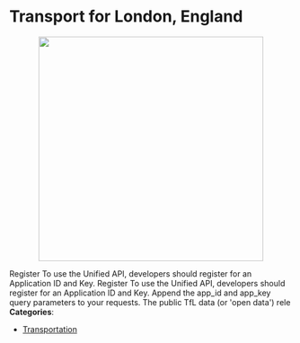 # Transport for London, England

<p align="center">
    <img width="400" src="https://raw.githubusercontent.com/awesome-apis/awesome-apis/apis/transport-for-london-england/logo_256x256.png" />
</p>


Register To use the Unified API, developers should register for an Application ID and Key. Register To use the Unified API, developers should register for an Application ID and Key. Append the app_id and app_key query parameters to your requests. The public TfL data (or 'open data') rele
**Categories**:

- [Transportation](https://github/awesome-apis/awesome-apis#transportation)



